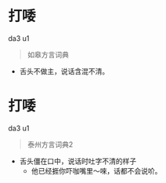 # 打唩
da3 u1
> 如皋方言词典
- 舌头不做主，说话含混不清。


# 打唩
da3 u1
> 泰州方言词典2
- 舌头僵在口中，说话时吐字不清的样子
  - 他已经捱你吓咖嘴里～唻，话都不会说吤。